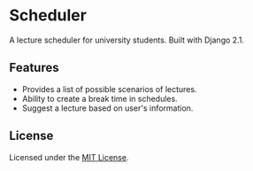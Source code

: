 # Scheduler
A lecture scheduler for university students. Built with Django 2.1.

## Features
* Provides a list of possible scenarios of lectures.
* Ability to create a break time in schedules.
* Suggest a lecture based on user's information.

## License
Licensed under the [MIT License](https://github.com/pellstrike/scheduler/blob/master/LICENSE.md).
